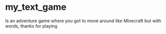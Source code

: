 # my_text_game 
Is an adventure game where you got to move around like Minecraft but with words, thanks for playing
